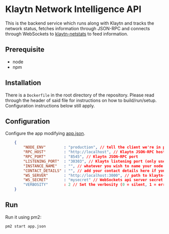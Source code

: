Klaytn Network Intelligence API
============

This is the backend service which runs along with Klaytn and tracks the network status,
fetches information through JSON-RPC and connects through WebSockets to [klaytn-netstats](https://github.com/klaytn/klaytn-netstats) to feed information.

## Prerequisite
* node
* npm

## Installation

There is a `Dockerfile` in the root directory of the repository. Please read through the header of said file for
instructions on how to build/run/setup. Configuration instructions below still apply.

## Configuration

Configure the app modifying [app.json](/klaytn-api/app.json).

```json
	{
		"NODE_ENV"        : "production", // tell the client we're in production environment
		"RPC_HOST"        : "http://localhost", // Klaytn JSON-RPC host
		"RPC_PORT"        : "8545", // Klaytn JSON-RPC port
		"LISTENING_PORT"  : "30303", // Klaytn listening port (only used for display)
		"INSTANCE_NAME"   : "", // whatever you wish to name your node
		"CONTACT_DETAILS" : "", // add your contact details here if you wish (email/skype)
		"WS_SERVER"       : "http://localhost:3000", // path to klaytn-netstats WebSockets api server
		"WS_SECRET"       : "mysecret" // WebSockets api server secret used for login
		"VERBOSITY"       : 2 // Set the verbosity (0 = silent, 1 = error, warn, 2 = error, warn, info, success, 3 = all logs)
	}
```

## Run

Run it using pm2:

```bash
pm2 start app.json
```
